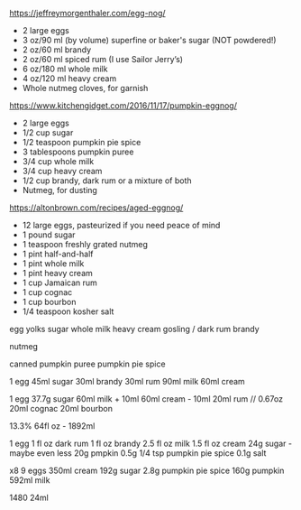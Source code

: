 https://jeffreymorgenthaler.com/egg-nog/
- 2 large eggs
- 3 oz/90 ml (by volume) superfine or baker's sugar (NOT powdered!)
- 2 oz/60 ml brandy
- 2 oz/60 ml spiced rum (I use Sailor Jerry’s)
- 6 oz/180 ml whole milk
- 4 oz/120 ml heavy cream
- Whole nutmeg cloves, for garnish

https://www.kitchengidget.com/2016/11/17/pumpkin-eggnog/
- 2 large eggs
- 1/2 cup sugar
- 1/2 teaspoon pumpkin pie spice
- 3 tablespoons pumpkin puree
- 3/4 cup whole milk
- 3/4 cup heavy cream
- 1/2 cup brandy, dark rum or a mixture of both
- Nutmeg, for dusting

https://altonbrown.com/recipes/aged-eggnog/
- 12 large eggs, pasteurized if you need peace of mind
- 1 pound sugar
- 1 teaspoon freshly grated nutmeg
- 1 pint half-and-half
- 1 pint whole milk
- 1 pint heavy cream
- 1 cup Jamaican rum
- 1 cup cognac
- 1 cup bourbon
- 1/4 teaspoon kosher salt


egg yolks
sugar
whole milk
heavy cream
gosling / dark rum
brandy

nutmeg

canned pumpkin puree
pumpkin pie spice


1 egg
45ml sugar
30ml brandy
30ml rum
90ml milk
60ml cream


1 egg
37.7g sugar
60ml milk + 10ml
60ml cream - 10ml
20ml rum // 0.67oz
20ml cognac
20ml bourbon

13.3%
64fl oz - 1892ml


1 egg
1 fl oz dark rum
1 fl oz brandy
2.5 fl oz  milk
1.5 fl oz cream
24g sugar - maybe even less
20g pmpkin
0.5g 1/4 tsp pumpkin pie spice
0.1g salt



x8
9 eggs
350ml cream
192g sugar
2.8g pumpkin pie spice
160g pumpkin
592ml milk



1480
24ml
